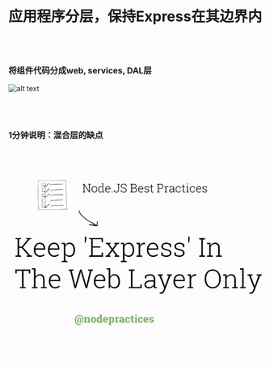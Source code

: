 # 应用程序分层，保持Express在其边界内

<br/><br/>
 
 ### 将组件代码分成web, services, DAL层
![alt text](https://github.com/goldbergyoni/nodebestpractices/blob/master/assets/images/structurebycomponents.PNG "Separate component code into layers")

 <br/><br/> 

### 1分钟说明：混合层的缺点
![alt text](https://github.com/goldbergyoni/nodebestpractices/blob/master/assets/images/keepexpressinweb.gif "The downside of mixing layers")
